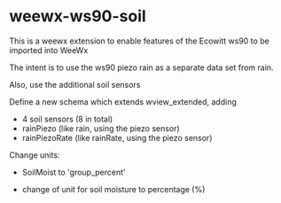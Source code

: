 # weewx-ws90-soil

This is a weewx extension to enable features of the Ecowitt ws90 to be imported into WeeWx

The intent is to use the ws90 piezo rain as a separate data set from rain.

Also, use the additional soil sensors

Define a new schema which extends wview_extended, adding 
* 4 soil sensors (8 in total)
* rainPiezo (like rain, using the piezo sensor)
* rainPiezoRate (like rainRate, using the piezo sensor)

Change units:
* SoilMoist to 'group_percent'


* change of unit for soil moisture to percentage (%)
